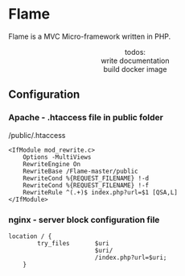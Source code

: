 # Flame
Flame is a MVC Micro-framework written in PHP.
<p align=center>todos: 
<br>write documentation
<br>build docker image

</p>






## Configuration
### Apache - .htaccess file in public folder 
/public/.htaccess
```
<IfModule mod_rewrite.c>
    Options -MultiViews
    RewriteEngine On
    RewriteBase /Flame-master/public
    RewriteCond %{REQUEST_FILENAME} !-d
    RewriteCond %{REQUEST_FILENAME} !-f
    RewriteRule ^(.+)$ index.php?url=$1 [QSA,L]
</IfModule>
```



### nginx - server block configuration file
```
location / {
        try_files       $uri
                        $uri/
                        /index.php?url=$uri;
    }
```